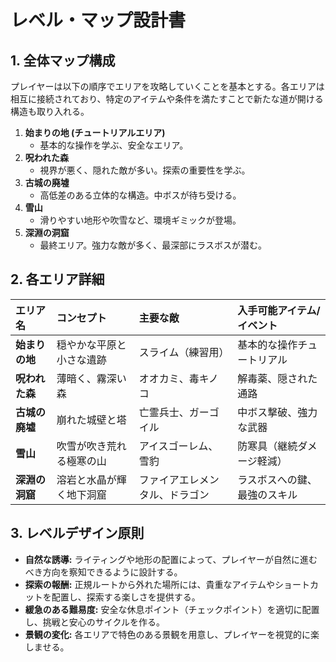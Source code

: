 # レベル・マップ設計書

## 1. 全体マップ構成

プレイヤーは以下の順序でエリアを攻略していくことを基本とする。各エリアは相互に接続されており、特定のアイテムや条件を満たすことで新たな道が開ける構造も取り入れる。

1.  **始まりの地 (チュートリアルエリア)**
    *   基本的な操作を学ぶ、安全なエリア。
2.  **呪われた森**
    *   視界が悪く、隠れた敵が多い。探索の重要性を学ぶ。
3.  **古城の廃墟**
    *   高低差のある立体的な構造。中ボスが待ち受ける。
4.  **雪山**
    *   滑りやすい地形や吹雪など、環境ギミックが登場。
5.  **深淵の洞窟**
    *   最終エリア。強力な敵が多く、最深部にラスボスが潜む。

## 2. 各エリア詳細

| エリア名 | コンセプト | 主要な敵 | 入手可能アイテム/イベント |
| :--- | :--- | :--- | :--- |
| **始まりの地** | 穏やかな平原と小さな遺跡 | スライム（練習用） | 基本的な操作チュートリアル |
| **呪われた森** | 薄暗く、霧深い森 | オオカミ、毒キノコ | 解毒薬、隠された通路 |
| **古城の廃墟** | 崩れた城壁と塔 | 亡霊兵士、ガーゴイル | 中ボス撃破、強力な武器 |
| **雪山** | 吹雪が吹き荒れる極寒の山 | アイスゴーレム、雪豹 | 防寒具（継続ダメージ軽減） |
| **深淵の洞窟** | 溶岩と水晶が輝く地下洞窟 | ファイアエレメンタル、ドラゴン | ラスボスへの鍵、最強のスキル |

## 3. レベルデザイン原則

- **自然な誘導:** ライティングや地形の配置によって、プレイヤーが自然に進むべき方向を察知できるように設計する。
- **探索の報酬:** 正規ルートから外れた場所には、貴重なアイテムやショートカットを配置し、探索する楽しさを提供する。
- **緩急のある難易度:** 安全な休息ポイント（チェックポイント）を適切に配置し、挑戦と安心のサイクルを作る。
- **景観の変化:** 各エリアで特色のある景観を用意し、プレイヤーを視覚的に楽しませる。